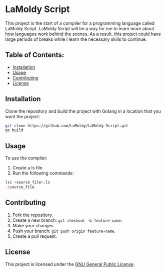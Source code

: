 # LaMoldy Script
This project is the start of a compiler for a programming language called LaMoldy Script.
LaMoldy Script will be a way for me to learn more about how languages work behind the scenes.
As a result, this project could have large periods of breaks while I learn the necessary skills to continue.

## Table of Contents:
- [Installation](#installation)
- [Usage](#usage)
- [Contributing](#Contributing)
- [License](#license)

## Installation
Clone the repository and build the project with Golang in a location that you want the project:
```bash
git clone https://github.com/LaMoldy/LaMoldy-Script.git
go build
```

## Usage
To use the compiler:
1. Create a ls file
2. Run the following commands:
```bash
lsc <source_file>.ls
.\source_file
```

## Contributing
1. Fork the repository.
2. Create a new branch: `git checkout -b feature-name`.
3. Make your changes.
4. Push your branch: `git push origin feature-name`.
5. Create a pull request.

## License
This project is licensed under the [GNU General Public License](LICENSE).
